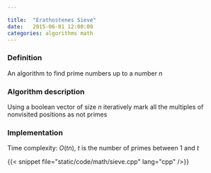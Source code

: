 ```yaml
---

title:  "Erathostenes Sieve"
date:   2015-06-01 12:00:00
categories: algorithms math
---
```


### Definition

An algorithm to find prime numbers up to a number $n$

### Algorithm description

Using a boolean vector of size $n$ iteratively mark all the multiples of nonvisited positions as not primes

### Implementation

Time complexity: $O(tn)$, $t$ is the number of primes between $1$ and $t$

{{< snippet file="static/code/math/sieve.cpp" lang="cpp" />}}
